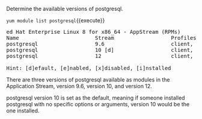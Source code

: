Determine the available versions of postgresql.

`yum module list postgresql`{{execute}}

<pre class=file>
ed Hat Enterprise Linux 8 for x86_64 - AppStream (RPMs)
Name                        Stream                  Profiles                           Summary
postgresql                  9.6                     client, server [d]                 PostgreSQL server and client module
postgresql                  10 [d]                  client, server [d]                 PostgreSQL server and client module
postgresql                  12                      client, server [d]                 PostgreSQL server and client module

Hint: [d]efault, [e]nabled, [x]disabled, [i]nstalled
</pre>

There are three versions of postgresql available as modules in the Application Stream, version 9.6, version 10, and version 12.   

postgresql version 10 is set as the default, meaning if someone installed postgresql with no specific options or arguments, version 10 would be the one installed.

